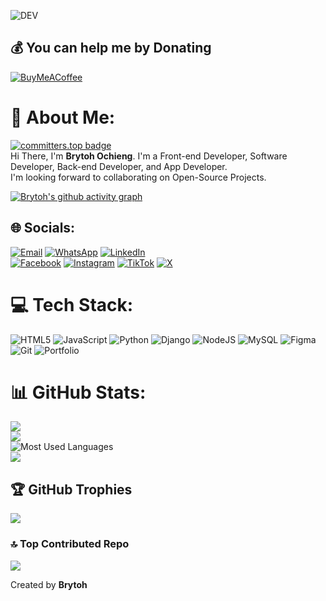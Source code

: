 <p align="left"> <img src="https://komarev.com/ghpvc/?username=Brytoh&label=Profile%20views&color=0e75b6&style=flat" alt="DEV" /> </p>

## 💰 You can help me by Donating
[![BuyMeACoffee](https://img.shields.io/badge/Buy%20Me%20a%20Coffee-ffdd00?style=for-the-badge&logo=buy-me-a-coffee&logoColor=black)](https://buymeacoffee.com/Brytoh) 

# 💫 About Me:
[![committers.top badge](https://user-badge.committers.top/kenya/Brytoh.svg)](https://user-badge.committers.top/kenya/Brytoh)<br>
Hi There, I'm **Brytoh Ochieng**. I'm a Front-end Developer, Software Developer, Back-end Developer, and App Developer.<br>I'm looking forward to collaborating on Open-Source Projects. <br>

[![Brytoh's github activity graph](https://github-readme-activity-graph.vercel.app/graph?username=Brytoh&bg_color=0d1117&color=58a6ff&line=6effe6&point=ffffff&area=true&hide_border=true&width=800&height=500&custom=wave&border_radius=20&theme=dracula)](https://github.com/Brytoh)

## 🌐 Socials:

[![Email](https://img.shields.io/badge/Email-D14836?logo=gmail&logoColor=white)](mailto:brytohochieng@gmail.com) 
[![WhatsApp](https://img.shields.io/badge/WhatsApp-25D366?style=flat-square&logo=whatsapp&logoColor=white)](https://wa.me/254797438003)
[![LinkedIn](https://img.shields.io/badge/LinkedIn-%230077B5.svg?logo=linkedin&logoColor=white)](https://www.linkedin.com/in/brighton-ochieng-689840316)  
[![Facebook](https://img.shields.io/badge/Facebook-%231877F2.svg?logo=Facebook&logoColor=white)](https://facebook.com/brytohbrytoh) 
[![Instagram](https://img.shields.io/badge/Instagram-%23E4405F.svg?logo=Instagram&logoColor=white)](https://instagram.com/brytohbrytoh) 
[![TikTok](https://img.shields.io/badge/TikTok-%23000000.svg?logo=TikTok&logoColor=white)](https://tiktok.com/@Brytoh) 
[![X](https://img.shields.io/badge/X-black.svg?logo=X&logoColor=white)](https://x.com/Brytoh) 


# 💻 Tech Stack:
![HTML5](https://img.shields.io/badge/html5-%23E34F26.svg?style=for-the-badge&logo=html5&logoColor=white) 
![JavaScript](https://img.shields.io/badge/javascript-%23323330.svg?style=for-the-badge&logo=javascript&logoColor=%23F7DF1E) 
![Python](https://img.shields.io/badge/python-3670A0?style=for-the-badge&logo=python&logoColor=ffdd54) 
![Django](https://img.shields.io/badge/django-%23092E20.svg?style=for-the-badge&logo=django&logoColor=white) 
![NodeJS](https://img.shields.io/badge/node.js-6DA55F?style=for-the-badge&logo=node.js&logoColor=white) 
![MySQL](https://img.shields.io/badge/mysql-4479A1.svg?style=for-the-badge&logo=mysql&logoColor=white) 
![Figma](https://img.shields.io/badge/figma-%23F24E1E.svg?style=for-the-badge&logo=figma&logoColor=white) 
![Git](https://img.shields.io/badge/git-%23F05033.svg?style=for-the-badge&logo=git&logoColor=white) 
![Portfolio](https://img.shields.io/badge/Portfolio-%23000000.svg?style=for-the-badge&logo=firefox&logoColor=#FF7139)

# 📊 GitHub Stats:
![](https://github-readme-stats.vercel.app/api?username=Brytoh&show_icons=true&theme=radical) <br>
![](https://github-readme-streak-stats.herokuapp.com/?user=Brytoh&theme=dark&hide_border=false)<br/>
![Most Used Languages](https://github-readme-stats.vercel.app/api/top-langs/?username=Brytoh&langs_count=20&theme=dracula&layout=compact) <br>
[![](https://github-readme-stats.vercel.app/api/wakatime?username=Brytoh&theme=dark&hide_border=false&include_all_commits=false&count_private=false&layout=compact)](https://github.com/Brytoh/github-readme-stats)

## 🏆 GitHub Trophies
![](https://github-profile-trophy.vercel.app/?username=Brytoh&theme=radical&no-frame=false&no-bg=true&margin-w=4)

### 🔝 Top Contributed Repo
![](https://github-contributor-stats.vercel.app/api?username=Brytoh&limit=5&theme=dark&combine_all_yearly_contributions=true)

<!--### ✍️ Random Dev Quote
![](https://quotes-github-readme.vercel.app/api?type=horizontal&theme=radical)-->

<!--## Visit counts
[![](https://visitcount.itsvg.in/api?id=Brytoh&icon=0&color=0)](https://visitcount.itsvg.in)<br>
![Hits](https://hits.seeyoufarm.com/api/count/incr/badge.svg?url=https://github.com/Brytoh&title=Visitcount&edge_flat=false)-->

Created by **Brytoh**
